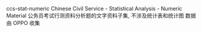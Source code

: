 ccs-stat-numeric
Chinese Civil Service - Statistical Analysis - Numeric Material
公务员考试行测资料分析题的文字资料子集, 不涉及统计表和统计图
数据由 OPPO 收集
